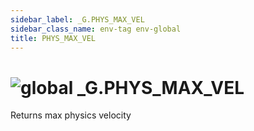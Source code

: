 ```yaml
---
sidebar_label: _G.PHYS_MAX_VEL
sidebar_class_name: env-tag env-global
title: PHYS_MAX_VEL
---
```


# <img src='/img/wiki/global.png' alt='global' data-tag='env-tag' /> **_G**.PHYS_MAX_VEL
Returns max physics velocity<br/>
